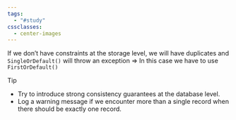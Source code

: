 ```yaml
---
tags:
  - "#study"
cssclasses:
  - center-images
---
```

If we don’t have constraints at the storage level, we will have duplicates and `SingleOrDefault()` will throw an exception => In this case we have to use `FirstOrDefault()`


> [!tip]
> - Try to introduce strong consistency guarantees at the database level.
> - Log a warning message if we encounter more than a single record when there should be exactly one record.




